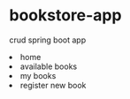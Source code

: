 # bookstore-app
crud spring boot app
<li>
  home
</li>
<li>
  available books
</li>
<li>
  my books
</li>
<li>
  register new book  
</li>


